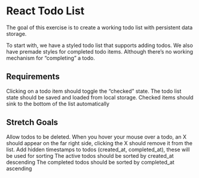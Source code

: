 # React Todo List
The goal of this exercise is to create a working todo list with persistent data storage.

To start with, we have a styled todo list that supports adding todos. We also have premade styles for completed todo items. Although there’s no working mechanism for “completing” a todo.

## Requirements
Clicking on a todo item should toggle the “checked” state.
The todo list state should be saved and loaded from local storage.
Checked items should sink to the bottom of the list automatically
## Stretch Goals
Allow todos to be deleted. When you hover your mouse over a todo, an X should appear on the far right side, clicking the X should remove it from the list.
Add hidden timestamps to todos (created_at, completed_at), these will be used for sorting
The active todos should be sorted by created_at descending
The completed todos should be sorted by completed_at ascending